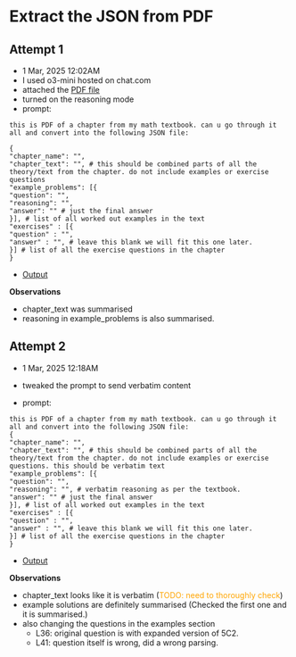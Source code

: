 # Extract the JSON from PDF 

## Attempt 1
- 1 Mar, 2025 12:02AM
- I used o3-mini hosted on chat.com
- attached the [PDF file](../data/raw_pdf_files/math_11_ch6_pnc.pdf)
- turned on the reasoning mode
- prompt:
```
this is PDF of a chapter from my math textbook. can u go through it all and convert into the following JSON file:

{
"chapter_name": "",
"chapter_text": "", # this should be combined parts of all the theory/text from the chapter. do not include examples or exercise questions
"example_problems": [{
"question": "",
"reasoning": "",
"answer": "" # just the final answer
}], # list of all worked out examples in the text
"exercises" : [{
"question" : "",
"answer" : "", # leave this blank we will fit this one later.
}] # list of all the exercise questions in the chapter
}
```
- [Output](../data/extracted_jsons/math_11_ch6_pnc_att1.json)

<b>Observations</b>
- chapter_text was summarised
- reasoning in example_problems is also summarised.

## Attempt 2
- 1 Mar, 2025 12:18AM
- tweaked the prompt to send verbatim content

- prompt:
```
this is PDF of a chapter from my math textbook. can u go through it all and convert into the following JSON file:
{
"chapter_name": "",
"chapter_text": "", # this should be combined parts of all the theory/text from the chapter. do not include examples or exercise questions. this should be verbatim text
"example_problems": [{
"question": "",
"reasoning": "", # verbatim reasoning as per the textbook. 
"answer": "" # just the final answer
}], # list of all worked out examples in the text
"exercises" : [{
"question" : "",
"answer" : "", # leave this blank we will fit this one later.
}] # list of all the exercise questions in the chapter
}
```
- [Output](../data/extracted_jsons/math_11_ch6_pnc_att2.json)

<b>Observations</b>
- chapter_text looks like it is verbatim (<span style="color:orange">TODO: need to thoroughly check</span>)
- example solutions are definitely summarised (Checked the first one and it is summarised.)
- also changing the questions in the examples section
    - L36: original question is with expanded version of 5C2.
    - L41: question itself is wrong, did a wrong parsing.
